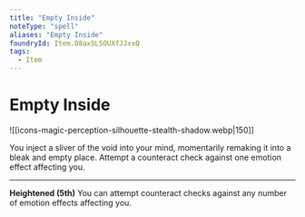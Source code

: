 ```yaml
---
title: "Empty Inside"
noteType: "spell"
aliases: "Empty Inside"
foundryId: Item.Q8axSL5OUXfJJxxQ
tags:
  - Item
---
```


# Empty Inside
![[icons-magic-perception-silhouette-stealth-shadow.webp|150]]

You inject a sliver of the void into your mind, momentarily remaking it into a bleak and empty place. Attempt a counteract check against one emotion effect affecting you.

* * *

**Heightened (5th)** You can attempt counteract checks against any number of emotion effects affecting you.
